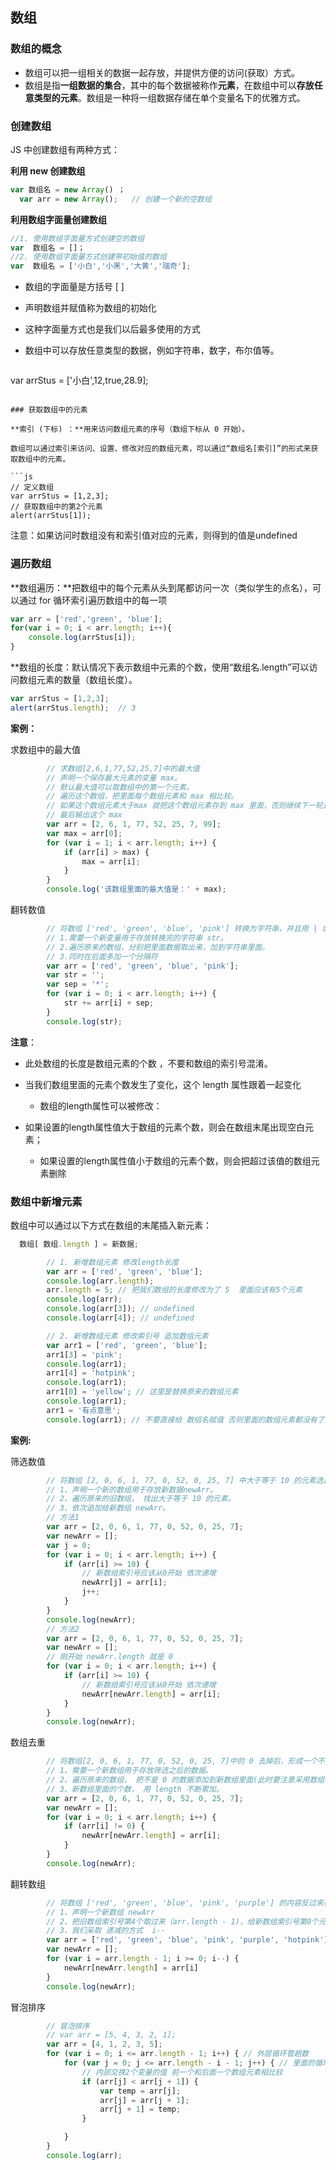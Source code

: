 ##  数组

### 数组的概念

- 数组可以把一组相关的数据一起存放，并提供方便的访问(获取）方式。
- 数组是指**一组数据的集合**，其中的每个数据被称作**元素**，在数组中可以**存放任意类型的元素**。数组是一种将一组数据存储在单个变量名下的优雅方式。

### 创建数组

JS 中创建数组有两种方式：

**利用  new 创建数组**  

```js
var 数组名 = new Array() ；
  var arr = new Array();   // 创建一个新的空数组 
```

**利用数组字面量创建数组**

```js
//1. 使用数组字面量方式创建空的数组
var  数组名 = []；
//2. 使用数组字面量方式创建带初始值的数组
var  数组名 = ['小白','小黑','大黄','瑞奇'];
```

- 数组的字面量是方括号 [ ] 
- 声明数组并赋值称为数组的初始化
- 这种字面量方式也是我们以后最多使用的方式

- 数组中可以存放任意类型的数据，例如字符串，数字，布尔值等。

  ```js
var arrStus = ['小白',12,true,28.9];
  ```

### 获取数组中的元素

**索引 (下标) ：**用来访问数组元素的序号（数组下标从 0 开始）。

数组可以通过索引来访问、设置、修改对应的数组元素，可以通过“数组名[索引]”的形式来获取数组中的元素。

```js
// 定义数组
var arrStus = [1,2,3];
// 获取数组中的第2个元素
alert(arrStus[1]);    
```

注意：如果访问时数组没有和索引值对应的元素，则得到的值是undefined

### 遍历数组

**数组遍历：**把数组中的每个元素从头到尾都访问一次（类似学生的点名），可以通过 for 循环索引遍历数组中的每一项

```js
var arr = ['red','green', 'blue'];
for(var i = 0; i < arr.length; i++){
    console.log(arrStus[i]);
}
```

**数组的长度：默认情况下表示数组中元素的个数，使用“数组名.length”可以访问数组元素的数量（数组长度）。

```js
var arrStus = [1,2,3];
alert(arrStus.length);  // 3
```

**案例：**

求数组中的最大值

```js
        // 求数组[2,6,1,77,52,25,7]中的最大值
        // 声明一个保存最大元素的变量 max。
        // 默认最大值可以取数组中的第一个元素。
        // 遍历这个数组，把里面每个数组元素和 max 相比较。
        // 如果这个数组元素大于max 就把这个数组元素存到 max 里面，否则继续下一轮比较。
        // 最后输出这个 max
        var arr = [2, 6, 1, 77, 52, 25, 7, 99];
        var max = arr[0];
        for (var i = 1; i < arr.length; i++) {
            if (arr[i] > max) {
                max = arr[i];
            }
        }
        console.log('该数组里面的最大值是：' + max);
```

翻转数值

```js
        // 将数组 ['red', 'green', 'blue', 'pink'] 转换为字符串，并且用 | 或其他符号分割
        // 1.需要一个新变量用于存放转换完的字符串 str。
        // 2.遍历原来的数组，分别把里面数据取出来，加到字符串里面。
        // 3.同时在后面多加一个分隔符
        var arr = ['red', 'green', 'blue', 'pink'];
        var str = '';
        var sep = '*';
        for (var i = 0; i < arr.length; i++) {
            str += arr[i] + sep;
        }
        console.log(str);
```



   **注意**：

  - 此处数组的长度是数组元素的个数 ，不要和数组的索引号混淆。

- 当我们数组里面的元素个数发生了变化，这个 length 属性跟着一起变化

  - 数组的length属性可以被修改：

- 如果设置的length属性值大于数组的元素个数，则会在数组末尾出现空白元素；

  - 如果设置的length属性值小于数组的元素个数，则会把超过该值的数组元素删除

###  数组中新增元素

数组中可以通过以下方式在数组的末尾插入新元素：

```js
  数组[ 数组.length ] = 新数据;
```

```js
        // 1. 新增数组元素 修改length长度 
        var arr = ['red', 'green', 'blue'];
        console.log(arr.length);
        arr.length = 5; // 把我们数组的长度修改为了 5  里面应该有5个元素 
        console.log(arr);
        console.log(arr[3]); // undefined
        console.log(arr[4]); // undefined

        // 2. 新增数组元素 修改索引号 追加数组元素
        var arr1 = ['red', 'green', 'blue'];
        arr1[3] = 'pink';
        console.log(arr1);
        arr1[4] = 'hotpink';
        console.log(arr1);
        arr1[0] = 'yellow'; // 这里是替换原来的数组元素
        console.log(arr1);
        arr1 = '有点意思';
        console.log(arr1); // 不要直接给 数组名赋值 否则里面的数组元素都没有了
```

**案例:**

筛选数值

```js
        // 将数组 [2, 0, 6, 1, 77, 0, 52, 0, 25, 7] 中大于等于 10 的元素选出来，放入新数组。
        // 1、声明一个新的数组用于存放新数据newArr。
        // 2、遍历原来的旧数组， 找出大于等于 10 的元素。
        // 3、依次追加给新数组 newArr。
        // 方法1
        var arr = [2, 0, 6, 1, 77, 0, 52, 0, 25, 7];
        var newArr = [];
        var j = 0;
        for (var i = 0; i < arr.length; i++) {
            if (arr[i] >= 10) {
                // 新数组索引号应该从0开始 依次递增
                newArr[j] = arr[i];
                j++;
            }
        }
        console.log(newArr);
        // 方法2 
        var arr = [2, 0, 6, 1, 77, 0, 52, 0, 25, 7];
        var newArr = [];
        // 刚开始 newArr.length 就是 0
        for (var i = 0; i < arr.length; i++) {
            if (arr[i] >= 10) {
                // 新数组索引号应该从0开始 依次递增
                newArr[newArr.length] = arr[i];
            }
        }
        console.log(newArr);
```

数组去重

```js
        // 将数组[2, 0, 6, 1, 77, 0, 52, 0, 25, 7]中的 0 去掉后，形成一个不包含 0 的新数组。
        // 1、需要一个新数组用于存放筛选之后的数据。
        // 2、遍历原来的数组， 把不是 0 的数据添加到新数组里面(此时要注意采用数组名 + 索引的格式接收数据)。
        // 3、新数组里面的个数， 用 length 不断累加。
        var arr = [2, 0, 6, 1, 77, 0, 52, 0, 25, 7];
        var newArr = [];
        for (var i = 0; i < arr.length; i++) {
            if (arr[i] != 0) {
                newArr[newArr.length] = arr[i];
            }
        }
        console.log(newArr);
```

翻转数组

```js
        // 将数组 ['red', 'green', 'blue', 'pink', 'purple'] 的内容反过来存放
        // 1、声明一个新数组 newArr
        // 2、把旧数组索引号第4个取过来（arr.length - 1)，给新数组索引号第0个元素 (newArr.length)
        // 3、我们采取 递减的方式  i--
        var arr = ['red', 'green', 'blue', 'pink', 'purple', 'hotpink'];
        var newArr = [];
        for (var i = arr.length - 1; i >= 0; i--) {
            newArr[newArr.length] = arr[i]
        }
        console.log(newArr);
```

冒泡排序

```js
        // 冒泡排序
        // var arr = [5, 4, 3, 2, 1];
        var arr = [4, 1, 2, 3, 5];
        for (var i = 0; i <= arr.length - 1; i++) { // 外层循环管趟数 
            for (var j = 0; j <= arr.length - i - 1; j++) { // 里面的循环管 每一趟的交换次数
                // 内部交换2个变量的值 前一个和后面一个数组元素相比较
                if (arr[j] < arr[j + 1]) {
                    var temp = arr[j];
                    arr[j] = arr[j + 1];
                    arr[j + 1] = temp;
                }

            }
        }
        console.log(arr);
```